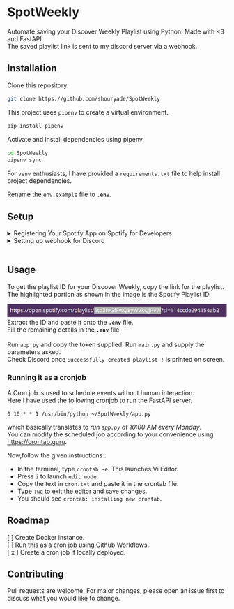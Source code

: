 # SpotWeekly
Automate saving your Discover Weekly Playlist using Python.
Made with <3 and FastAPI.  
The saved playlist link is sent to my discord server via a webhook.

## Installation
Clone this repository.  
```bash
git clone https://github.com/shouryade/SpotWeekly
```
This project uses `pipenv` to create a virtual environment.
```bash
pip install pipenv
```
Activate and install dependencies using pipenv.
```bash
cd SpotWeekly
pipenv sync 
```
For `venv` enthusiasts, I have provided a `requirements.txt` file to help install project dependencies.   

Rename the `env.example` file to **`.env`**.
## Setup
<details>
<summary>Registering Your Spotify App on Spotify for Developers </summary>
<br>
<li>Create a <a href='https://developer.spotify.com/dashboard/applications'>Spotify Developer</a> account.</li>
<li>Copy the Client ID and Client SECRET and paste it in the .env file.</li>
<li>Go to edit settings and set Redirect URI to <i>http://127.0.0.1:5000/callback</i> as shown</li>
<br>
<img src='readme-assets/callback.png'>
</details>
<details>
<summary>Setting up webhook for Discord</summary>
<br>
<li>You need to have the <b>create and manage webhook</b> permissions in the server.</li>
<li>Go to Server Settings > Integrations > New Webhook </li>
<l1>Fill the required values and select the channel for the webhook to be posted in. </l1>
<li>Click on <i>Copy Webhook URL</i></li>
<img src='readme-assets/webhook.png'>
<li>Paste the copied url in .env file.</li>
</details>
<br>

## Usage
To get the playlist ID for your Discover Weekly, copy the link for the playlist.  
The highlighted portion as shown in the image is the Spotify Playlist ID.

![Spotify Playlist ID](readme-assets/id.png "Spotify Playlist ID")   
Extract the ID and paste it onto the **`.env`** file.  
Fill the remaining details in the **`.env`** file.  
<br>
Run `app.py` and copy the token supplied.
Run `main.py` and supply the parameters asked.  
Check Discord once `Successfully created playlist !` is printed on screen.  

### Running it as a cronjob
A Cron job is used to schedule events without human interaction.  
Here I have used the following cronjob to run the FastAPI server.  
```
0 10 * * 1 /usr/bin/python ~/SpotWeekly/app.py 
```  
which basically translates to *run `app.py` at 10:00 AM every Monday*.  
You can modify the scheduled job according to your convenience using https://crontab.guru.  

Now,follow the given instructions :
- In the terminal, type `crontab -e`. This launches Vi Editor.
- Press `i` to launch `edit mode`.
- Copy the text in `cron.txt` and paste it in the crontab file.
- Type `:wq` to exit the editor and save changes.
- You should see `crontab: installing new crontab`.

## Roadmap
[ ] Create Docker instance.  
[ ] Run this as a cron job using Github Workflows.  
[ x ] Create a cron job if locally deployed.


## Contributing
Pull requests are welcome. For major changes, please open an issue first to discuss what you would like to change.  

